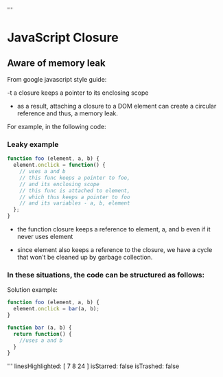  '''
  # JavaScript Closure
  

## Aware of memory leak
  From google javascript style guide:
  
 -t a closure keeps a pointer to its enclosing scope
 - as a result, attaching a closure to a DOM element can create a circular reference and thus, a memory leak. 
  
  For example, in the following code: 
  
  ### Leaky example
  ```javascript
  function foo (element, a, b) {
    element.onclick = function() {
      // uses a and b
      // this func keeps a pointer to foo, 
      // and its enclosing scope
      // this func is attached to element, 
      // which thus keeps a pointer to foo
      // and its variables - a, b, element
    };
  }
  ```
  
  - the function closure keeps a reference to element, a, and b even if it never uses element
  
  - since element  also keeps a reference to the closure, we have a cycle that won't be cleaned up by garbage collection.
  
  ### In these situations, the code can be structured as follows:
  
  Solution example:
  ```javascript
  function foo (element, a, b) {
    element.onclick = bar(a, b);
  }
  
  function bar (a, b) {
    return function() {
      //uses a and b
    }
  }
  ```
'''
linesHighlighted: [
  7
  8
  24
]
isStarred: false
isTrashed: false
